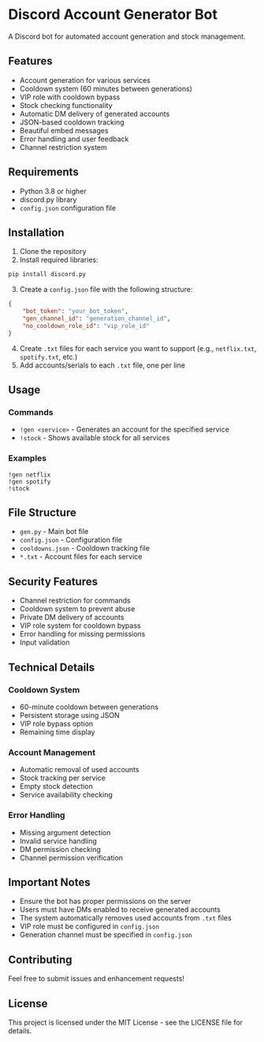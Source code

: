 # Discord Account Generator Bot

A Discord bot for automated account generation and stock management.

## Features

- Account generation for various services
- Cooldown system (60 minutes between generations)
- VIP role with cooldown bypass
- Stock checking functionality
- Automatic DM delivery of generated accounts
- JSON-based cooldown tracking
- Beautiful embed messages
- Error handling and user feedback
- Channel restriction system

## Requirements

- Python 3.8 or higher
- discord.py library
- `config.json` configuration file

## Installation

1. Clone the repository
2. Install required libraries:
```bash
pip install discord.py
```

3. Create a `config.json` file with the following structure:
```json
{
    "bot_token": "your_bot_token",
    "gen_channel_id": "generation_channel_id",
    "no_cooldown_role_id": "vip_role_id"
}
```

4. Create `.txt` files for each service you want to support (e.g., `netflix.txt`, `spotify.txt`, etc.)
5. Add accounts/serials to each `.txt` file, one per line

## Usage

### Commands

- `!gen <service>` - Generates an account for the specified service
- `!stock` - Shows available stock for all services

### Examples

```
!gen netflix
!gen spotify
!stock
```

## File Structure

- `gen.py` - Main bot file
- `config.json` - Configuration file
- `cooldowns.json` - Cooldown tracking file
- `*.txt` - Account files for each service

## Security Features

- Channel restriction for commands
- Cooldown system to prevent abuse
- Private DM delivery of accounts
- VIP role system for cooldown bypass
- Error handling for missing permissions
- Input validation

## Technical Details

### Cooldown System
- 60-minute cooldown between generations
- Persistent storage using JSON
- VIP role bypass option
- Remaining time display

### Account Management
- Automatic removal of used accounts
- Stock tracking per service
- Empty stock detection
- Service availability checking

### Error Handling
- Missing argument detection
- Invalid service handling
- DM permission checking
- Channel permission verification

## Important Notes

- Ensure the bot has proper permissions on the server
- Users must have DMs enabled to receive generated accounts
- The system automatically removes used accounts from `.txt` files
- VIP role must be configured in `config.json`
- Generation channel must be specified in `config.json`

## Contributing

Feel free to submit issues and enhancement requests!

## License

This project is licensed under the MIT License - see the LICENSE file for details. 
